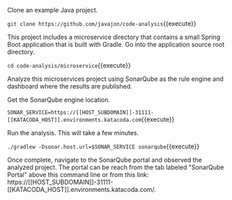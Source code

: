 Clone an example Java project.

`git clone https://github.com/javajon/code-analysis`{{execute}}

This project includes a microservice directory that contains a small Spring Boot application that is built with Gradle. Go into the application source root directory.

`cd code-analysis/microservice`{{execute}}

Analyze this microservices project using SonarQube as the rule engine and dashboard where the results are published.

Get the SonarQube engine location.

`SONAR_SERVICE=https://[[HOST_SUBDOMAIN]]-31111-[[KATACODA_HOST]].environments.katacoda.com`{{execute}}

Run the analysis. This will take a few minutes.

`./gradlew -Dsonar.host.url=$SONAR_SERVICE sonarqube`{{execute}}

Once complete, navigate to the SonarQube portal and observed the analyzed project. The portal can be reach from the tab labeled "SonarQube Portal" above this command line or from this link: https://[[HOST_SUBDOMAIN]]-31111-[[KATACODA_HOST]].environments.katacoda.com/.
